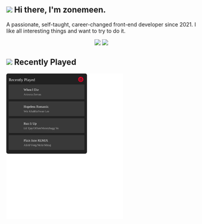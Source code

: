 ## <img src="https://emojis.slackmojis.com/emojis/images/1579216111/7550/pikachu_wave.gif?1579216111" width="28" /> Hi there, I'm zonemeen.

A passionate, self-taught, career-changed front-end developer since 2021. I like all interesting things and want to try to do it.

<p align="center">
  <img width="48%" src="https://github-readme-stats.vercel.app/api?username=zonemeen&show_icons=true&theme=tokyonight" />
  <img width="48%" src="https://github-readme-streak-stats.herokuapp.com/?user=zonemeen&theme=tokyonight" />
</p>

## <img src="https://emojis.slackmojis.com/emojis/images/1643515478/14993/music_level.gif?1643515478" width="28" /> Recently Played

<img width="310" alt="SVG" src="./163.svg" />
